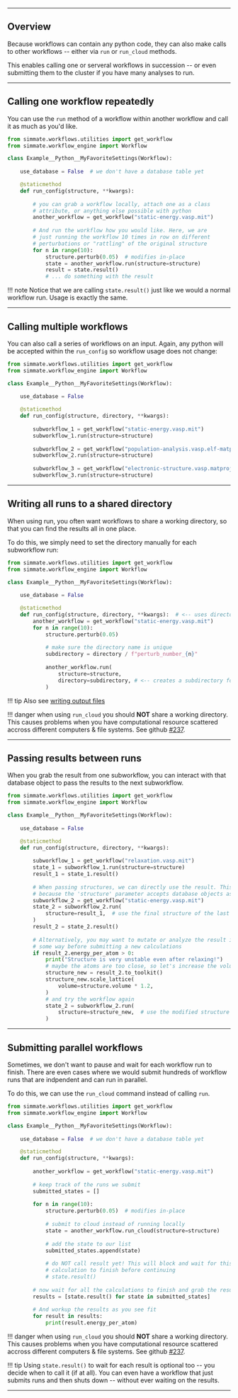 
----------------------------------------------------------------------

## Overview

Because workflows can contain any python code, they can also make calls to
other workflows -- either via `run` or `run_cloud` methods.

This enables calling one or serveral workflows in succession -- or even submitting
them to the cluster if you have many analyses to run.

----------------------------------------------------------------------

## Calling one workflow repeatedly

You can use the `run` method of a workflow within another workflow and call it as much as you'd like.

``` python
from simmate.workflows.utilities import get_workflow
from simmate.workflow_engine import Workflow

class Example__Python__MyFavoriteSettings(Workflow):
    
    use_database = False  # we don't have a database table yet

    @staticmethod
    def run_config(structure, **kwargs):
    
        # you can grab a workflow locally, attach one as a class
        # attribute, or anything else possible with python
        another_workflow = get_workflow("static-energy.vasp.mit")
        
        # And run the workflow how you would like. Here, we are
        # just running the workflow 10 times in row on different
        # perturbations or "rattling" of the original structure
        for n in range(10):
            structure.perturb(0.05)  # modifies in-place
            state = another_workflow.run(structure=structure)
            result = state.result()
            # ... do something with the result
```

!!! note
    Notice that we are calling `state.result()` just like we would a normal workflow run. Usage is exactly the same.

----------------------------------------------------------------------

## Calling multiple workflows

You can also call a series of workflows on an input. Again, any python will
be accepted within the `run_config` so workflow usage does not change:

``` python
from simmate.workflows.utilities import get_workflow
from simmate.workflow_engine import Workflow

class Example__Python__MyFavoriteSettings(Workflow):
    
    use_database = False

    @staticmethod
    def run_config(structure, directory, **kwargs):
    
        subworkflow_1 = get_workflow("static-energy.vasp.mit")
        subworkflow_1.run(structure=structure)
        
        subworkflow_2 = get_workflow("population-analysis.vasp.elf-matproj")
        subworkflow_2.run(structure=structure)
        
        subworkflow_3 = get_workflow("electronic-structure.vasp.matproj-full")
        subworkflow_3.run(structure=structure)      
```

----------------------------------------------------------------------

## Writing all runs to a shared directory

When using run, you often want workflows to share a working directory, so that you can find the results all in one place.

To do this, we simply need to set the directory manually for each subworkflow run:

``` python
from simmate.workflows.utilities import get_workflow
from simmate.workflow_engine import Workflow

class Example__Python__MyFavoriteSettings(Workflow):
    
    use_database = False

    @staticmethod
    def run_config(structure, directory, **kwargs):  # <-- uses directory as an input
        another_workflow = get_workflow("static-energy.vasp.mit")
        for n in range(10):
            structure.perturb(0.05)
            
            # make sure the directory name is unique
            subdirectory = directory / f"perturb_number_{n}"
            
            another_workflow.run(
                structure=structure,
                directory=subdirectory, # <-- creates a subdirectory for this run
            )
```

!!! tip
    Also see [writing output files](/full_guides/workflows/creating_new_workflows/#writing-output-files)

!!! danger
    when using `run_cloud` you should **NOT** share a working directory. This
    causes problems when you have computational resource scattered accross 
    different computers & file systems.
    See github [#237](https://github.com/jacksund/simmate/issues/237).

----------------------------------------------------------------------

## Passing results between runs

When you grab the result from one subworkflow, you can interact with that database
object to pass the results to the next subworkflow. 

``` python
from simmate.workflows.utilities import get_workflow
from simmate.workflow_engine import Workflow

class Example__Python__MyFavoriteSettings(Workflow):
    
    use_database = False

    @staticmethod
    def run_config(structure, directory, **kwargs):
    
        subworkflow_1 = get_workflow("relaxation.vasp.mit")
        state_1 = subworkflow_1.run(structure=structure)
        result_1 = state_1.result()
        
        # When passing structures, we can directly use the result. This is
        # because the 'structure' parameter accepts database objects as input.
        subworkflow_2 = get_workflow("static-energy.vasp.mit")
        state_2 = subworkflow_2.run(
            structure=result_1,  # use the final structure of the last calc
        )
        result_2 = state_2.result()
        
        # Alternatively, you may want to mutate or analyze the result in 
        # some way before submitting a new calculations
        if result_2.energy_per_atom > 0:
            print("Structure is very unstable even after relaxing!")
            # maybe the atoms are too close, so let's increase the volume by 20%
            structure_new = result_2.to_toolkit()
            structure_new.scale_lattice(
                volume=structure.volume * 1.2,
            )
            # and try the workflow again
            state_2 = subworkflow_2.run(
                structure=structure_new,  # use the modified structure
            )
```

----------------------------------------------------------------------

## Submitting parallel workflows

Sometimes, we don't want to pause and wait for each workflow run to finish. There are even cases where we would submit hundreds of workflow runs that are indpendent and can run in parallel.

To do this, we can use the `run_cloud` command instead of calling `run`.
``` python
from simmate.workflows.utilities import get_workflow
from simmate.workflow_engine import Workflow

class Example__Python__MyFavoriteSettings(Workflow):
    
    use_database = False  # we don't have a database table yet

    @staticmethod
    def run_config(structure, **kwargs):
    
        another_workflow = get_workflow("static-energy.vasp.mit")
        
        # keep track of the runs we submit
        submitted_states = []
        
        for n in range(10):
            structure.perturb(0.05)  # modifies in-place
            
            # submit to cloud instead of running locally
            state = another_workflow.run_cloud(structure=structure)
            
            # add the state to our list
            submitted_states.append(state)
            
            # do NOT call result yet! This will block and wait for this 
            # calculation to finish before continuing
            # state.result()
        
        # now wait for all the calculations to finish and grab the results
        results = [state.result() for state in submitted_states]
        
        # And workup the results as you see fit
        for result in results:
            print(result.energy_per_atom)

```

!!! danger
    when using `run_cloud` you should **NOT** share a working directory. This
    causes problems when you have computational resource scattered accross 
    different computers & file systems.
    See github [#237](https://github.com/jacksund/simmate/issues/237).

!!! tip
    Using `state.result()` to wait for each result is optional too -- you decide when to call it (if at all). You can even have a workflow that just submits runs and then shuts down -- without ever waiting on the results.


----------------------------------------------------------------------
